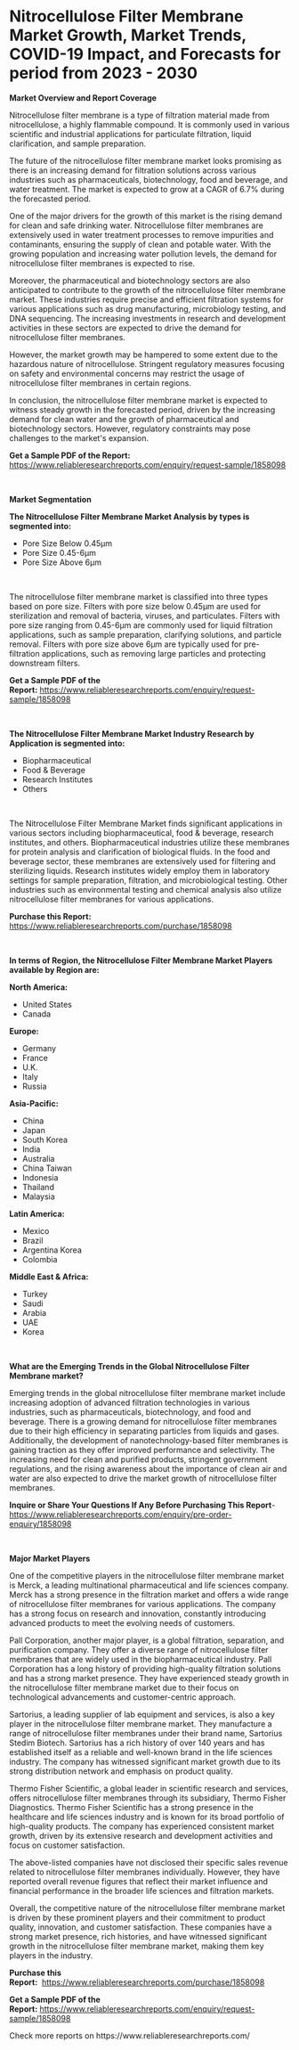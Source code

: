 <p><h1>Nitrocellulose Filter Membrane Market Growth, Market Trends, COVID-19 Impact, and Forecasts for period from 2023 - 2030</h1></p><p><strong>Market Overview and Report Coverage</strong></p>
<p><p>Nitrocellulose filter membrane is a type of filtration material made from nitrocellulose, a highly flammable compound. It is commonly used in various scientific and industrial applications for particulate filtration, liquid clarification, and sample preparation.</p><p>The future of the nitrocellulose filter membrane market looks promising as there is an increasing demand for filtration solutions across various industries such as pharmaceuticals, biotechnology, food and beverage, and water treatment. The market is expected to grow at a CAGR of 6.7% during the forecasted period.</p><p>One of the major drivers for the growth of this market is the rising demand for clean and safe drinking water. Nitrocellulose filter membranes are extensively used in water treatment processes to remove impurities and contaminants, ensuring the supply of clean and potable water. With the growing population and increasing water pollution levels, the demand for nitrocellulose filter membranes is expected to rise.</p><p>Moreover, the pharmaceutical and biotechnology sectors are also anticipated to contribute to the growth of the nitrocellulose filter membrane market. These industries require precise and efficient filtration systems for various applications such as drug manufacturing, microbiology testing, and DNA sequencing. The increasing investments in research and development activities in these sectors are expected to drive the demand for nitrocellulose filter membranes.</p><p>However, the market growth may be hampered to some extent due to the hazardous nature of nitrocellulose. Stringent regulatory measures focusing on safety and environmental concerns may restrict the usage of nitrocellulose filter membranes in certain regions.</p><p>In conclusion, the nitrocellulose filter membrane market is expected to witness steady growth in the forecasted period, driven by the increasing demand for clean water and the growth of pharmaceutical and biotechnology sectors. However, regulatory constraints may pose challenges to the market's expansion.</p></p>
<p><strong>Get a Sample PDF of the Report:</strong> <a href="https://www.reliableresearchreports.com/enquiry/request-sample/1858098">https://www.reliableresearchreports.com/enquiry/request-sample/1858098</a></p>
<p>&nbsp;</p>
<p><strong>Market Segmentation</strong></p>
<p><strong>The Nitrocellulose Filter Membrane Market Analysis by types is segmented into:</strong></p>
<p><ul><li>Pore Size Below 0.45µm</li><li>Pore Size 0.45-6µm</li><li>Pore Size Above 6µm</li></ul></p>
<p>&nbsp;</p>
<p><p>The nitrocellulose filter membrane market is classified into three types based on pore size. Filters with pore size below 0.45µm are used for sterilization and removal of bacteria, viruses, and particulates. Filters with pore size ranging from 0.45-6µm are commonly used for liquid filtration applications, such as sample preparation, clarifying solutions, and particle removal. Filters with pore size above 6µm are typically used for pre-filtration applications, such as removing large particles and protecting downstream filters.</p></p>
<p><strong>Get a Sample PDF of the Report:</strong>&nbsp;<a href="https://www.reliableresearchreports.com/enquiry/request-sample/1858098">https://www.reliableresearchreports.com/enquiry/request-sample/1858098</a></p>
<p>&nbsp;</p>
<p><strong>The Nitrocellulose Filter Membrane Market Industry Research by Application is segmented into:</strong></p>
<p><ul><li>Biopharmaceutical</li><li>Food & Beverage</li><li>Research Institutes</li><li>Others</li></ul></p>
<p>&nbsp;</p>
<p><p>The Nitrocellulose Filter Membrane Market finds significant applications in various sectors including biopharmaceutical, food & beverage, research institutes, and others. Biopharmaceutical industries utilize these membranes for protein analysis and clarification of biological fluids. In the food and beverage sector, these membranes are extensively used for filtering and sterilizing liquids. Research institutes widely employ them in laboratory settings for sample preparation, filtration, and microbiological testing. Other industries such as environmental testing and chemical analysis also utilize nitrocellulose filter membranes for various applications.</p></p>
<p><strong>Purchase this Report:</strong>&nbsp; <a href="https://www.reliableresearchreports.com/purchase/1858098">https://www.reliableresearchreports.com/purchase/1858098</a></p>
<p>&nbsp;</p>
<p><strong>In terms of Region, the Nitrocellulose Filter Membrane Market Players available by Region are:</strong></p>
<p>
    <p> <strong> North America: </strong>
        <ul>
            <li>United States</li>
            <li>Canada</li>
        </ul>
        </p> 
    <p> <strong> Europe: </strong>
        <ul>
            <li>Germany</li>
            <li>France</li>
            <li>U.K.</li>
            <li>Italy</li>
            <li>Russia</li>
        </ul>
        </p> 
    <p> <strong> Asia-Pacific: </strong>
        <ul>
            <li>China</li>
            <li>Japan</li>
            <li>South Korea</li>
            <li>India</li>
            <li>Australia</li>
            <li>China Taiwan</li>
            <li>Indonesia</li>
            <li>Thailand</li>
            <li>Malaysia</li>
        </ul>
        </p> 
    <p> <strong> Latin America: </strong>
        <ul>
            <li>Mexico</li>
            <li>Brazil</li>
            <li>Argentina Korea</li>
            <li>Colombia</li>
        </ul>
        </p> 
    <p> <strong> Middle East & Africa: </strong>
        <ul>
            <li>Turkey</li>
            <li>Saudi</li>
            <li>Arabia</li>
            <li>UAE</li>
            <li>Korea</li>
        </ul>
    </p>
    </p>
<p>&nbsp;</p>
<p><strong>What are the Emerging Trends in the Global Nitrocellulose Filter Membrane market?</strong></p>
<p><p>Emerging trends in the global nitrocellulose filter membrane market include increasing adoption of advanced filtration technologies in various industries, such as pharmaceuticals, biotechnology, and food and beverage. There is a growing demand for nitrocellulose filter membranes due to their high efficiency in separating particles from liquids and gases. Additionally, the development of nanotechnology-based filter membranes is gaining traction as they offer improved performance and selectivity. The increasing need for clean and purified products, stringent government regulations, and the rising awareness about the importance of clean air and water are also expected to drive the market growth of nitrocellulose filter membranes.</p></p>
<p><strong>Inquire or Share Your Questions If Any Before Purchasing This Report</strong>- <a href="https://www.reliableresearchreports.com/enquiry/pre-order-enquiry/1858098">https://www.reliableresearchreports.com/enquiry/pre-order-enquiry/1858098</a></p>
<p>&nbsp;</p>
<p><strong>Major Market Players</strong></p>
<p><p>One of the competitive players in the nitrocellulose filter membrane market is Merck, a leading multinational pharmaceutical and life sciences company. Merck has a strong presence in the filtration market and offers a wide range of nitrocellulose filter membranes for various applications. The company has a strong focus on research and innovation, constantly introducing advanced products to meet the evolving needs of customers.</p><p>Pall Corporation, another major player, is a global filtration, separation, and purification company. They offer a diverse range of nitrocellulose filter membranes that are widely used in the biopharmaceutical industry. Pall Corporation has a long history of providing high-quality filtration solutions and has a strong market presence. They have experienced steady growth in the nitrocellulose filter membrane market due to their focus on technological advancements and customer-centric approach.</p><p>Sartorius, a leading supplier of lab equipment and services, is also a key player in the nitrocellulose filter membrane market. They manufacture a range of nitrocellulose filter membranes under their brand name, Sartorius Stedim Biotech. Sartorius has a rich history of over 140 years and has established itself as a reliable and well-known brand in the life sciences industry. The company has witnessed significant market growth due to its strong distribution network and emphasis on product quality.</p><p>Thermo Fisher Scientific, a global leader in scientific research and services, offers nitrocellulose filter membranes through its subsidiary, Thermo Fisher Diagnostics. Thermo Fisher Scientific has a strong presence in the healthcare and life sciences industry and is known for its broad portfolio of high-quality products. The company has experienced consistent market growth, driven by its extensive research and development activities and focus on customer satisfaction.</p><p>The above-listed companies have not disclosed their specific sales revenue related to nitrocellulose filter membranes individually. However, they have reported overall revenue figures that reflect their market influence and financial performance in the broader life sciences and filtration markets.</p><p>Overall, the competitive nature of the nitrocellulose filter membrane market is driven by these prominent players and their commitment to product quality, innovation, and customer satisfaction. These companies have a strong market presence, rich histories, and have witnessed significant growth in the nitrocellulose filter membrane market, making them key players in the industry.</p></p>
<p><strong>Purchase this Report:</strong>&nbsp;&nbsp;<a href="https://www.reliableresearchreports.com/purchase/1858098">https://www.reliableresearchreports.com/purchase/1858098</a></p>
<p></p>
<p><strong>Get a Sample PDF of the Report:</strong>&nbsp;<a href="https://www.reliableresearchreports.com/enquiry/request-sample/1858098">https://www.reliableresearchreports.com/enquiry/request-sample/1858098</a></p>
<p>Check more reports on https://www.reliableresearchreports.com/</p>